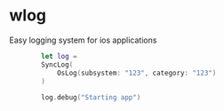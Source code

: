 # wlog
Easy logging system for ios applications

```swift
        let log = 
        SyncLog(
            OsLog(subsystem: "123", category: "123")
        )
        
        log.debug("Starting app")
```

